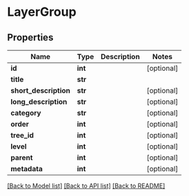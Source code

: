 # LayerGroup

## Properties
Name | Type | Description | Notes
------------ | ------------- | ------------- | -------------
**id** | **int** |  | [optional] 
**title** | **str** |  | 
**short_description** | **str** |  | [optional] 
**long_description** | **str** |  | [optional] 
**category** | **str** |  | [optional] 
**order** | **int** |  | [optional] 
**tree_id** | **int** |  | [optional] 
**level** | **int** |  | [optional] 
**parent** | **int** |  | [optional] 
**metadata** | **int** |  | [optional] 

[[Back to Model list]](../README.md#documentation-for-models) [[Back to API list]](../README.md#documentation-for-api-endpoints) [[Back to README]](../README.md)


